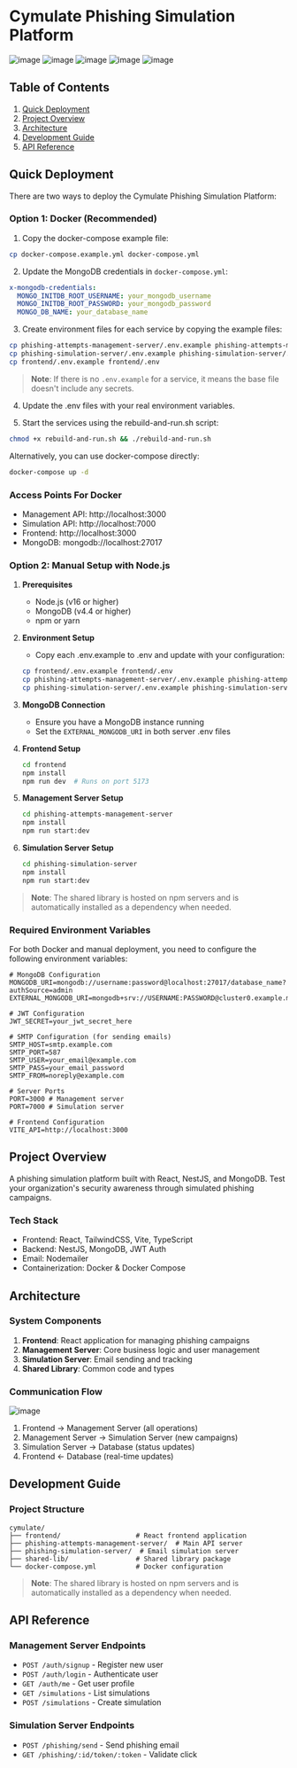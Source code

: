 # Cymulate Phishing Simulation Platform
![image](https://github.com/user-attachments/assets/2a49a9ac-7f91-48fd-b647-489bfe8dde5b)
![image](https://github.com/user-attachments/assets/f66865cd-c497-4e32-8a46-d8d51fe5dafe)
![image](https://github.com/user-attachments/assets/caa9647b-b511-403c-aa3e-7ba365bf3d25)
![image](https://github.com/user-attachments/assets/b89bcb60-7c21-4de1-a945-fe19ae3d3d40)
![image](https://github.com/user-attachments/assets/82d4f08b-7f4a-47f0-8017-15f51052d755)

## Table of Contents
1. [Quick Deployment](#quick-deployment)
2. [Project Overview](#project-overview)
3. [Architecture](#architecture)
4. [Development Guide](#development-guide)
5. [API Reference](#api-reference)

## Quick Deployment

There are two ways to deploy the Cymulate Phishing Simulation Platform:

### Option 1: Docker (Recommended)

1. Copy the docker-compose example file:
```bash
cp docker-compose.example.yml docker-compose.yml
```

2. Update the MongoDB credentials in `docker-compose.yml`:
```yaml
x-mongodb-credentials:
  MONGO_INITDB_ROOT_USERNAME: your_mongodb_username
  MONGO_INITDB_ROOT_PASSWORD: your_mongodb_password
  MONGO_DB_NAME: your_database_name
```

3. Create environment files for each service by copying the example files:
```bash
cp phishing-attempts-management-server/.env.example phishing-attempts-management-server/.env
cp phishing-simulation-server/.env.example phishing-simulation-server/.env
cp frontend/.env.example frontend/.env
```

> **Note**: If there is no `.env.example` for a service, it means the base file doesn't include any secrets.

4. Update the .env files with your real environment variables.

5. Start the services using the rebuild-and-run.sh script:
```bash
chmod +x rebuild-and-run.sh && ./rebuild-and-run.sh
```

Alternatively, you can use docker-compose directly:
```bash
docker-compose up -d
```

### Access Points For Docker
- Management API: http://localhost:3000
- Simulation API: http://localhost:7000
- Frontend: http://localhost:3000
- MongoDB: mongodb://localhost:27017

### Option 2: Manual Setup with Node.js

1. **Prerequisites**
   - Node.js (v16 or higher)
   - MongoDB (v4.4 or higher)
   - npm or yarn

2. **Environment Setup**
   - Copy each .env.example to .env and update with your configuration:
   ```bash
   cp frontend/.env.example frontend/.env
   cp phishing-attempts-management-server/.env.example phishing-attempts-management-server/.env
   cp phishing-simulation-server/.env.example phishing-simulation-server/.env
   ```

3. **MongoDB Connection**
   - Ensure you have a MongoDB instance running
   - Set the `EXTERNAL_MONGODB_URI` in both server .env files

4. **Frontend Setup**
   ```bash
   cd frontend
   npm install
   npm run dev  # Runs on port 5173
   ```

5. **Management Server Setup**
   ```bash
   cd phishing-attempts-management-server
   npm install
   npm run start:dev
   ```

6. **Simulation Server Setup**
   ```bash
   cd phishing-simulation-server
   npm install
   npm run start:dev
   ```

> **Note**: The shared library is hosted on npm servers and is automatically installed as a dependency when needed.

### Required Environment Variables

For both Docker and manual deployment, you need to configure the following environment variables:

```env
# MongoDB Configuration
MONGODB_URI=mongodb://username:password@localhost:27017/database_name?authSource=admin
EXTERNAL_MONGODB_URI=mongodb+srv://USERNAME:PASSWORD@cluster0.example.mongodb.net/DBNAME

# JWT Configuration
JWT_SECRET=your_jwt_secret_here

# SMTP Configuration (for sending emails)
SMTP_HOST=smtp.example.com
SMTP_PORT=587
SMTP_USER=your_email@example.com
SMTP_PASS=your_email_password
SMTP_FROM=noreply@example.com

# Server Ports
PORT=3000 # Management server
PORT=7000 # Simulation server

# Frontend Configuration
VITE_API=http://localhost:3000
```

## Project Overview

A phishing simulation platform built with React, NestJS, and MongoDB. Test your organization's security awareness through simulated phishing campaigns.

### Tech Stack
- Frontend: React, TailwindCSS, Vite, TypeScript
- Backend: NestJS, MongoDB, JWT Auth
- Email: Nodemailer
- Containerization: Docker & Docker Compose

## Architecture

### System Components
1. **Frontend**: React application for managing phishing campaigns
2. **Management Server**: Core business logic and user management
3. **Simulation Server**: Email sending and tracking
4. **Shared Library**: Common code and types

### Communication Flow
![image](https://github.com/user-attachments/assets/57d03b25-55a9-4fd3-aa04-672f4a35200a)


1. Frontend → Management Server (all operations)
2. Management Server → Simulation Server (new campaigns)
3. Simulation Server → Database (status updates)
4. Frontend ← Database (real-time updates)

## Development Guide

### Project Structure
```
cymulate/
├── frontend/                   # React frontend application
├── phishing-attempts-management-server/  # Main API server
├── phishing-simulation-server/  # Email simulation server
├── shared-lib/                 # Shared library package
└── docker-compose.yml          # Docker configuration
```

> **Note**: The shared library is hosted on npm servers and is automatically installed as a dependency when needed.

## API Reference

### Management Server Endpoints
- `POST /auth/signup` - Register new user
- `POST /auth/login` - Authenticate user
- `GET /auth/me` - Get user profile
- `GET /simulations` - List simulations
- `POST /simulations` - Create simulation

### Simulation Server Endpoints
- `POST /phishing/send` - Send phishing email
- `GET /phishing/:id/token/:token` - Validate click
